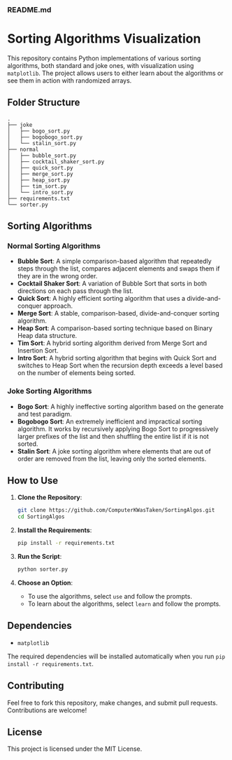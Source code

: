 ### README.md

# Sorting Algorithms Visualization

This repository contains Python implementations of various sorting algorithms, both standard and joke ones, with visualization using `matplotlib`. The project allows users to either learn about the algorithms or see them in action with randomized arrays.

## Folder Structure

```
.
├── joke
│   ├── bogo_sort.py
│   ├── bogobogo_sort.py
│   └── stalin_sort.py
├── normal
│   ├── bubble_sort.py
│   ├── cocktail_shaker_sort.py
│   ├── quick_sort.py
│   ├── merge_sort.py
│   ├── heap_sort.py
│   ├── tim_sort.py
│   └── intro_sort.py
├── requirements.txt
└── sorter.py
```

## Sorting Algorithms

### Normal Sorting Algorithms
- **Bubble Sort**: A simple comparison-based algorithm that repeatedly steps through the list, compares adjacent elements and swaps them if they are in the wrong order.
- **Cocktail Shaker Sort**: A variation of Bubble Sort that sorts in both directions on each pass through the list.
- **Quick Sort**: A highly efficient sorting algorithm that uses a divide-and-conquer approach.
- **Merge Sort**: A stable, comparison-based, divide-and-conquer sorting algorithm.
- **Heap Sort**: A comparison-based sorting technique based on Binary Heap data structure.
- **Tim Sort**: A hybrid sorting algorithm derived from Merge Sort and Insertion Sort.
- **Intro Sort**: A hybrid sorting algorithm that begins with Quick Sort and switches to Heap Sort when the recursion depth exceeds a level based on the number of elements being sorted.

### Joke Sorting Algorithms
- **Bogo Sort**: A highly ineffective sorting algorithm based on the generate and test paradigm.
- **Bogobogo Sort**: An extremely inefficient and impractical sorting algorithm. It works by recursively applying Bogo Sort to progressively larger prefixes of the list and then shuffling the entire list if it is not sorted.
- **Stalin Sort**: A joke sorting algorithm where elements that are out of order are removed from the list, leaving only the sorted elements.

## How to Use

1. **Clone the Repository**:
    ```sh
    git clone https://github.com/ComputerKWasTaken/SortingAlgos.git
    cd SortingAlgos
    ```

2. **Install the Requirements**:
    ```sh
    pip install -r requirements.txt
    ```

3. **Run the Script**:
    ```sh
    python sorter.py
    ```

4. **Choose an Option**:
    - To use the algorithms, select `use` and follow the prompts.
    - To learn about the algorithms, select `learn` and follow the prompts.

## Dependencies

- `matplotlib`

The required dependencies will be installed automatically when you run `pip install -r requirements.txt`.

## Contributing

Feel free to fork this repository, make changes, and submit pull requests. Contributions are welcome!

## License

This project is licensed under the MIT License.
